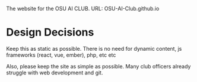 The website for the OSU AI CLUB. URL: OSU-AI-Club.github.io

# Design Decisions
Keep this as static as possible. There is no need for dynamic content, js frameworks (react, vue, ember), php, etc etc

Also, please keep the site as simple as possible. Many club officers already struggle with web development and git.
